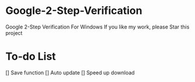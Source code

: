 # Google-2-Step-Verification
Google 2-Step Verification For Windows
If you like my work, please Star this project
# To-do List
[] Save function
[] Auto update
[] Speed up download
